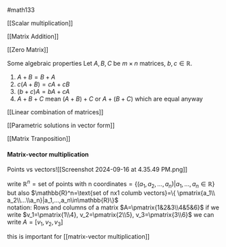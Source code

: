 #math133 

[[Scalar multiplication]]

[[Matrix Addition]]

[[Zero Matrix]]

Some algebraic properties
Let $A,B,C$ be $m \times n$ matrices, $b,c \in \mathbb{R}$.
1. $A+B = B+A$
2. $c(A+B) = cA + cB$
3. $(b+c)A = bA + cA$
4. $A+B+C$ mean $(A+B) + C$ or $A+(B+C)$ which are equal anyway

[[Linear combination of matrices]]

[[Parametric solutions in vector form]]

[[Matrix Tranposition]]

#### Matrix-vector multiplication
Points vs vectors![[Screenshot 2024-09-16 at 4.35.49 PM.png]]

write $\mathbb{R}^n=\text{set of points with n coordinates}=\{(a_1,a_2,...,a_n)|a_1,...,a_n\in\mathbb{R}\}$ but also $\mathbb{R}^n=\text{set of nx1 columb vectors}=\{ \pmatrix{a_1\\ a_2\\...\\a_n}|a_1,...,a_n\in\mathbb{R}\}$  
notation: Rows and columns of a matrix
$A=\pmatrix{1&2&3\\4&5&6}$ if we write $v_1=\pmatrix{1\\4}, v_2=\pmatrix{2\\5}, v_3=\pmatrix{3\\6}$ we can write $A=[v_1,v_2,v_3]$

this is important for [[matrix-vector multiplication]]